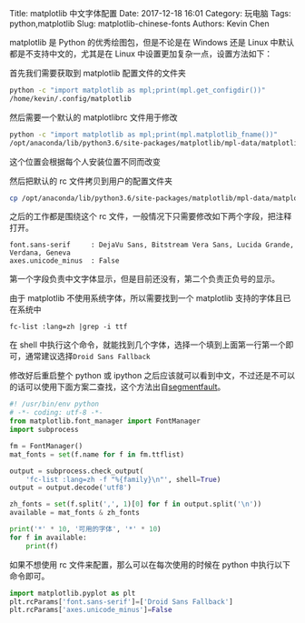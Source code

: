 Title: matplotlib 中文字体配置
Date: 2017-12-18 16:01
Category: 玩电脑
Tags: python,matplotlib
Slug: matplotlib-chinese-fonts
Authors: Kevin Chen

matplotlib 是 Python 的优秀绘图包，但是不论是在 Windows 还是 Linux 中默认都是不支持中文的，尤其是在 Linux 中设置更加复杂一点，设置方法如下：

首先我们需要获取到 matplotlib 配置文件的文件夹

```bash
python -c "import matplotlib as mpl;print(mpl.get_configdir())"
/home/kevin/.config/matplotlib
```

然后需要一个默认的 matplotlibrc 文件用于修改

```bash
python -c "import matplotlib as mpl;print(mpl.matplotlib_fname())"
/opt/anaconda/lib/python3.6/site-packages/matplotlib/mpl-data/matplotlibrc
```

这个位置会根据每个人安装位置不同而改变

然后把默认的 rc 文件拷贝到用户的配置文件夹

```bash
cp /opt/anaconda/lib/python3.6/site-packages/matplotlib/mpl-data/matplotlibrc ~/.config/matplotlib
```

之后的工作都是围绕这个 rc 文件，一般情况下只需要修改如下两个字段，把注释打开。

```
font.sans-serif     : DejaVu Sans, Bitstream Vera Sans, Lucida Grande, Verdana, Geneva
axes.unicode_minus  : False
```

第一个字段负责中文字体显示，但是目前还没有，第二个负责正负号的显示。

由于 matplotlib 不使用系统字体，所以需要找到一个 matplotlib 支持的字体且已在系统中

```
fc-list :lang=zh |grep -i ttf
```

在 shell 中执行这个命令，就能找到几个字体，选择一个填到上面第一行第一个即可，通常建议选择`Droid Sans Fallback`

修改好后重启整个 python 或 ipython 之后应该就可以看到中文，不过还是不可以的话可以使用下面方案二查找，这个方法出自[segmentfault][1]。

```python
#! /usr/bin/env python
# -*- coding: utf-8 -*-
from matplotlib.font_manager import FontManager
import subprocess

fm = FontManager()
mat_fonts = set(f.name for f in fm.ttflist)

output = subprocess.check_output(
    'fc-list :lang=zh -f "%{family}\n"', shell=True)
output = output.decode('utf8')

zh_fonts = set(f.split(',', 1)[0] for f in output.split('\n'))
available = mat_fonts & zh_fonts

print('*' * 10, '可用的字体', '*' * 10)
for f in available:
    print(f)
```

如果不想使用 rc 文件来配置，那么可以在每次使用的时候在 python 中执行以下命令即可。

```python
import matplotlib.pyplot as plt
plt.rcParams['font.sans-serif']=['Droid Sans Fallback']
plt.rcParams['axes.unicode_minus']=False
```

[1]: https://segmentfault.com/a/1190000000621721
